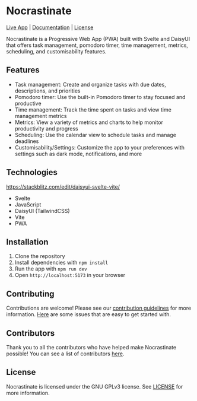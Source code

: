 

# Nocrastinate

[Live App](https://42willow.github.io/nocrastinate) | [Documentation](https://github.com/42willow/nocrastinate/wiki) | [License](LICENSE)

Nocrastinate is a Progressive Web App (PWA) built with Svelte and DaisyUI that offers task management, pomodoro timer, time management, metrics, scheduling, and customisability features.

## Features

- Task management: Create and organize tasks with due dates, descriptions, and priorities
- Pomodoro timer: Use the built-in Pomodoro timer to stay focused and productive
- Time management: Track the time spent on tasks and view time management metrics
- Metrics: View a variety of metrics and charts to help monitor productivity and progress
- Scheduling: Use the calendar view to schedule tasks and manage deadlines
- Customisability/Settings: Customize the app to your preferences with settings such as dark mode, notifications, and more

## Technologies

https://stackblitz.com/edit/daisyui-svelte-vite/
- Svelte
- JavaScript
- DaisyUI (TailwindCSS)
- Vite
- PWA

## Installation

1. Clone the repository
2. Install dependencies with `npm install`
3. Run the app with `npm run dev`
4. Open `http://localhost:5173` in your browser


## Contributing

Contributions are welcome! Please see our [contribution guidelines](CONTRIBUTING.md) for more information. [Here](https://github.com/42willow/nocrastinate/contribute) are some issues that are easy to get started with.

## Contributors

Thank you to all the contributors who have helped make Nocrastinate possible! You can see a list of contributors [here](https://github.com/42willow/nocrastinate/graphs/contributors).

## License

Nocrastinate is licensed under the GNU GPLv3 license. See [LICENSE](LICENSE) for more information.
